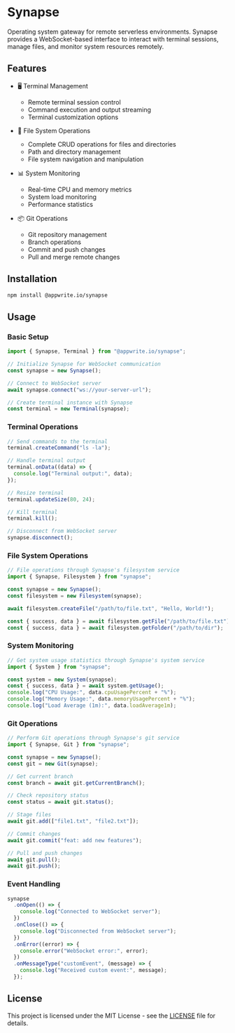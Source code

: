 # Synapse

Operating system gateway for remote serverless environments. Synapse provides a WebSocket-based interface to interact with terminal sessions, manage files, and monitor system resources remotely.

## Features

- 🖥️ Terminal Management

  - Remote terminal session control
  - Command execution and output streaming
  - Terminal customization options

- 📂 File System Operations

  - Complete CRUD operations for files and directories
  - Path and directory management
  - File system navigation and manipulation

- 📊 System Monitoring

  - Real-time CPU and memory metrics
  - System load monitoring
  - Performance statistics

- 📦 Git Operations

  - Git repository management
  - Branch operations
  - Commit and push changes
  - Pull and merge remote changes

## Installation

```bash
npm install @appwrite.io/synapse
```

## Usage

### Basic Setup

```typescript
import { Synapse, Terminal } from "@appwrite.io/synapse";

// Initialize Synapse for WebSocket communication
const synapse = new Synapse();

// Connect to WebSocket server
await synapse.connect("ws://your-server-url");

// Create terminal instance with Synapse
const terminal = new Terminal(synapse);
```

### Terminal Operations

```typescript
// Send commands to the terminal
terminal.createCommand("ls -la");

// Handle terminal output
terminal.onData((data) => {
  console.log("Terminal output:", data);
});

// Resize terminal
terminal.updateSize(80, 24);

// Kill terminal
terminal.kill();

// Disconnect from WebSocket server
synapse.disconnect();
```

### File System Operations

```typescript
// File operations through Synapse's filesystem service
import { Synapse, Filesystem } from "synapse";

const synapse = new Synapse();
const filesystem = new Filesystem(synapse);

await filesystem.createFile("/path/to/file.txt", "Hello, World!");

const { success, data } = await filesystem.getFile("/path/to/file.txt");
const { success, data } = await filesystem.getFolder("/path/to/dir");
```

### System Monitoring

```typescript
// Get system usage statistics through Synapse's system service
import { System } from "synapse";

const system = new System(synapse);
const { success, data } = await system.getUsage();
console.log("CPU Usage:", data.cpuUsagePercent + "%");
console.log("Memory Usage:", data.memoryUsagePercent + "%");
console.log("Load Average (1m):", data.loadAverage1m);
```

### Git Operations

```typescript
// Perform Git operations through Synapse's git service
import { Synapse, Git } from "synapse";

const synapse = new Synapse();
const git = new Git(synapse);

// Get current branch
const branch = await git.getCurrentBranch();

// Check repository status
const status = await git.status();

// Stage files
await git.add(["file1.txt", "file2.txt"]);

// Commit changes
await git.commit("feat: add new features");

// Pull and push changes
await git.pull();
await git.push();
```

### Event Handling

```typescript
synapse
  .onOpen(() => {
    console.log("Connected to WebSocket server");
  })
  .onClose(() => {
    console.log("Disconnected from WebSocket server");
  })
  .onError((error) => {
    console.error("WebSocket error:", error);
  })
  .onMessageType("customEvent", (message) => {
    console.log("Received custom event:", message);
  });
```

## License

This project is licensed under the MIT License - see the [LICENSE](LICENSE) file for details.
